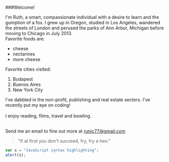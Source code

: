 
###Welcome!

I'm Ruth, a smart, compassionate individual with a desire to learn and the gumption of a fox. I grew up in Oregon, studied in Los Angeles, wandered the streets of London and perused the parks of Ann Arbor, Michigan before moving to Chicago in July 2013. <br>
Favorite foods are:

* cheese
* nectarines
* more cheese

Favorite cities visited:

1. Budapest
2. Buenos Aires
3. New York City

I've dabbled in the non-profit, publishing and real estate sectors. I've recently put my eye on coding!<br><br>
I enjoy reading, films, travel and bowling.<br><br>

Send me an email to fine out more at runic77@gmail.com<br>

> "If at first you don't succeed, fry, fry a hen."

```javascript
var s = "JavaScript syntax highlighting";
alert(s);
```

